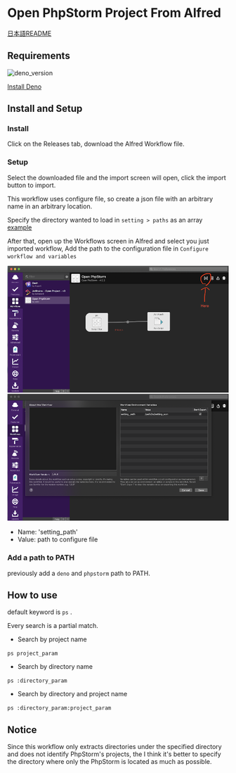 # Open PhpStorm Project From Alfred

[日本語README](README_ja.md)

## Requirements

![deno_version](https://img.shields.io/badge/Deno-%3E%3D1.0.*-lightgrey)

[Install Deno](https://deno.land/)

## Install and Setup

### Install

Click on the Releases tab, download the Alfred Workflow file.

### Setup

Select the downloaded file and the import screen will open, click the import button to import.

This workflow uses configure file, so create a json file with an arbitrary name in an arbitrary location.

Specify the directory wanted to load in `setting > paths` as an array [example](https://github.com/wim-web/alfred_open_phpstorm/blob/master/setting.json) 

After that, open up the Workflows screen in Alfred and select you just imported workflow, Add the path to the configuration file in `Configure workflow and variables`

![configure_button](https://github.com/wim-web/alfred_open_phpstorm/blob/image/image/configure_workflow_and_variables.png)
![add_variables](https://github.com/wim-web/alfred_open_phpstorm/blob/image/image/add_variables.png)

- Name: 'setting_path'
- Value: path to configure file

### Add a path to PATH

previously add a `deno` and `phpstorm` path to PATH.

## How to use

default keyword is `ps` .

Every search is a partial match.

- Search by project name

`ps project_param`


- Search by directory name

`ps :directory_param`

- Search by directory and project name

`ps :directory_param:project_param`

## Notice

Since this workflow only extracts directories under the specified directory and does not identify PhpStorm's projects, the
I think it's better to specify the directory where only the PhpStorm is located as much as possible.








